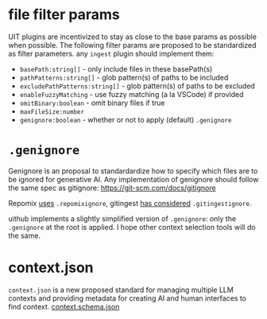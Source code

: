 # file filter params

UIT plugins are incentivized to stay as close to the base params as possible when possible. The following filter params are proposed to be standardized as filter parameters. any `ingest` plugin should implement them:

- `basePath:string[]` - only include files in these basePath(s)
- `pathPatterns:string[]` - glob pattern(s) of paths to be included
- `excludePathPatterns:string[]` - glob pattern(s) of paths to be excluded
- `enableFuzzyMatching` - use fuzzy matching (a la VSCode) if provided
- `omitBinary:boolean` - omit binary files if true
- `maxFileSize:number`
- `genignore:boolean` - whether or not to apply (default) `.genignore`

# `.genignore`

Genignore is an proposal to standardardize how to specify which files are to be ignored for generative AI. Any implementation of genignore should follow the same spec as gitignore: https://git-scm.com/docs/gitignore

Repomix [uses](https://github.com/yamadashy/repomix/blob/main/src/core/file/fileSearch.ts) `.repomixignore`, gitingest [has considered](https://github.com/cyclotruc/gitingest/issues/147) `.gitingestignore`.

uithub implements a slightly simplified version of `.genignore`: only the `.genignore` at the root is applied. I hope other context selection tools will do the same.

# context.json

`context.json` is a new proposed standard for managing multiple LLM contexts and providing metadata for creating AI and human interfaces to find context. [context.schema.json](https://github.com/janwilmake/uit/blob/main/uithub/static/context.schema.json)

